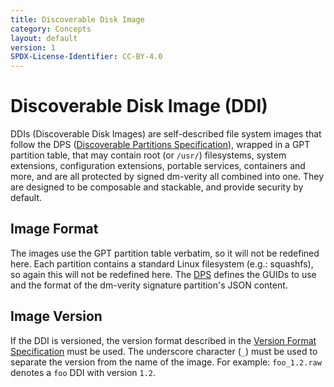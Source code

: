 ```yaml
---
title: Discoverable Disk Image
category: Concepts
layout: default
version: 1
SPDX-License-Identifier: CC-BY-4.0
---
```

# Discoverable Disk Image (DDI)

DDIs (Discoverable Disk Images) are self-described file system images that follow the DPS
([Discoverable Partitions Specification](discoverable_partitions_specification.md)), wrapped in a GPT
partition table, that may contain root (or `/usr/`) filesystems, system extensions, configuration extensions,
portable services, containers and more, and are all protected by signed dm-verity all combined into one.
They are designed to be composable and stackable, and provide security by default.

## Image Format
The images use the GPT partition table verbatim, so it will not be redefined here. Each partition contains
a standard Linux filesystem (e.g.: squashfs), so again this will not be redefined here.
The [DPS](discoverable_partitions_specification.md) defines the GUIDs to use and the format of the
dm-verity signature partition's JSON content.

## Image Version
If the DDI is versioned, the version format described in the
[Version Format Specification](version_format_specification.md) must be used. The underscore character (`_`)
must be used to separate the version from the name of the image. For example: `foo_1.2.raw` denotes a `foo`
DDI with version `1.2`.

